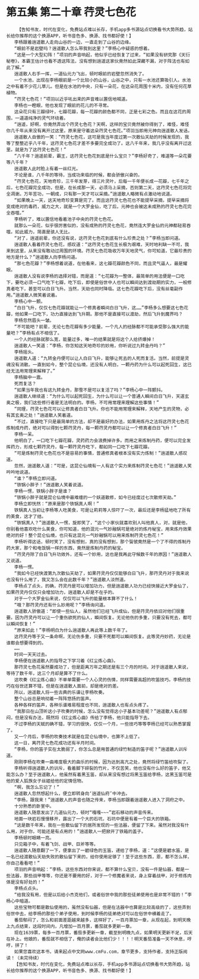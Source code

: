 # 第五集 第二十章 荇灵七色花
        【告知书友，时代在变化，免费站点难以长存，手机app多书源站点切换看书大势所趋，站长给你推荐的这个换源APP，听书音色多、换源、找书都好使！】
       李杨跟着逍遥散人走向山谷的一边，一直走到了山谷的边缘。
       “眼前不是岩壁吗？逍遥散人怎么带我到这里？”李杨心中疑惑的想着。
       “这是一个大型幻阵！”项羽的声音响起，他似乎已经恢复了过来，“如果没有研究那《天衍秘卷》，本霸王估计也看不透这阵法，没有想到逍遥这家伙竟然如此深藏不漏，对于阵法也有如此了解。”
       逍遥散人右手一挥，一道仙元力飞出，顿时眼前的岩壁忽然消失了。
       一个水池，出现在李杨眼前是一个比较小的山谷，山谷之中，只有一水池还算吸引人。水池之中有着不少花儿草儿。但是在水池的中央，只有一朵花，在这朵花周围十米内，没有任何花草植物。
       “荇灵七色花！”项羽以近乎吼出来的声音难以置信地喊道。
       李杨也一瞪眼，他也发现了眼前的花儿的不寻常。
       这朵花只有三瓣绿叶，七瓣花瓣，每一花瓣的颜色都不同，正是七彩之色。而且在这花的周围，一道道纯净的灵气环绕着。
       “逍遥，好啊，你竟然弄出个荇灵七色花？天啊，这样的宝贝竟然被你得到了，难怪，难怪你几千年从来没有离开过这里，原来是守着这朵荇灵七色花。”项羽当即用元神向逍遥散人发话。
       逍遥散人自傲的一笑：“荇灵七色花，这可是我当年度过第一次散仙天劫的时候发现的，我等了整整近乎八千年，这荇灵七色花才差不多要完全成功了。这八千年来，我几乎没有离开过这里。就是为了这荇灵七色花！”
       “八千年？逍遥前辈，霸王，这荇灵七色花到底是什么宝贝？”李杨好奇了，难道等一朵花要等八千年？
       逍遥散人此时脸上有着一丝红光。
       不论是谁，八千年的等待，当成功来临的时候，都会骄傲兴奋的。
       “荇灵七色花，天地奇珍，三千年发芽，得三片灵叶，后每一千年便长成一花瓣，七千年之后，七色花瓣完全成功，但是，在长成那一天，必须马上采摘，否则第二天，这荇灵七色花将完全凋谢。万年苦功，一朝成，只有那一天才可以采摘。”逍遥散人略微有点激动地说道。
       “如果晚上一天，这天地奇珍变算是完了。而且这荇灵七色花也不能提早采摘，提早采摘将变成绝对的毒药，威力之大，就是一个大罗金仙，吃了后，元神也会被这未成熟的荇灵七色花完全吞噬。”
       李杨听了，难以置信地看着池子中央的荇灵七色花。
       就那么一朵花，似乎很厉害似的，没有成熟的荇灵七色花，竟然连大罗金仙的元神都轻易吞噬。如此威力，简直是骇人无比。
       “对了，逍遥前辈，你还没有说，这荇灵七色花到底有什么珍贵之处？”李杨当即问道。
       逍遥散人看着荇灵七色花，感叹道：“这荇灵七色花生长极为艰难，天时地利缺一不可，我来到这里，从来没有敢动过周围的环境。荇灵七色花吸收万年天地灵气，你可知道，它最珍贵的地方是什么？”逍遥散人向李杨问道。
       “那七色花瓣？”李杨想着说道，在他看来，这七瓣花瓣颜色不同，而且灵气逼人，最是耀眼。
       逍遥散人没有说李杨的选择对错，而是道：“七花瓣为一整体，最简单的用法便是一口吃下，要吃必须一口气吃下七瓣，吃下后，即使是俗世中人也可以瞬间达到渡劫期的实力，一般修真者吃下，甚至可以白日飞升。当然，天劫也同时降临。这七色花瓣吃下后，没有丝毫副作用。”逍遥散人微笑着说着。
       李杨心中一颤。
       “白日飞升，仅仅七色花瓣就能让一个修真者瞬间白日飞升，这……”李杨多么想要这七色花瓣，他如果一口吃下，功力直接达到飞升期。那他不是直接可以渡劫，然后飞升到魔界吗？
       李杨忽然眉头一皱。
       “不可能吧？前辈，无论七色花瓣有多少能量，一个凡人的经脉都不可能承受那么强大的能量吧？”李杨有点不相信了。
       一个人的经脉就那么宽，能量过多，唯一的结果就是将这个人给挤爆掉！
       逍遥散人一笑道：“李杨，你怎知这天地奇珍的妙用，你听说过九转金丹吗？”
       李杨摇头。
       逍遥散人道：“九转金丹便可以让人白日飞升，能够让死去的人死而复活。当然，前提是灵魂没有消散。一直到如今，整个昆仑仙境，还没有人明白，一颗丹药为什么可以起死回生，这已经无法用常理来解释了。”
       李杨脑中一震。
       死而复活？
       “如果当年我也有这九转金丹，那雪不是可以复活了吗？”李杨心中一阵颤抖。
       逍遥散人继续道：“为什么可以起死回生，为什么可以让一个普通人瞬间白日飞升，天道玄奥之极，我们这些修行者是无法明白的。李杨，不可用常理来理解这些事情！”
       “同理，荇灵七色花可以让修真者白日飞升。你也不能用常理来解释，天地产生的灵物，必有其玄奥之处！”逍遥散人笑着道。
       “不过，直接吃下只是最简单的方法，却不是最好的办法，如果用炼丹之法将这荇灵七色花炼制成丹药，绝对可以得到七颗荇灵丹，每一颗荇灵丹都可以让一个修真者白日飞升！”
       李杨一呆。
       他明白了，一口吃下七瓣花瓣，灵药药力会浪费掉许多。而用之来炼制丹药，便可以完全发挥药力，形成七颗荇灵丹，每一颗荇灵丹吃下，都如同一口吃下七瓣花瓣。
       “可是炼制荇灵七色花也不是容易的事情，普通修真者根本没有实力炼制！”逍遥散人感叹道。
       忽然，逍遥散人道：“可是，这昆仑仙境有一人有这个实力来炼制荇灵七色花！”逍遥散人笑吟吟地说道。
       “谁？”李杨立即问道。
       “铁锅小胖子！”逍遥散人笑着说道。
       李杨一愣，铁锅小胖子是谁？
       “铁锅小胖子就是昆仑仙境中最难缠的一个妖道散修，如今已经度过七次散修天劫。”
       李杨立即恍然：“原来是那个铁锅真人啊！”
       铁锅真人当初让李杨等人吃美食，可是让莉莉等人惊吓了一次，最后还是李杨猛地吃了所有的美食，这才了结。
       “铁锅真人？”逍遥散人一愣，旋即笑了，“这个小家伙就喜欢别人叫他真人，对，就是他，你别看他喜欢吃什么美食，你可知道，他的混元一气妙融锅可是绝对的炼丹秘宝，用来炼丹效果绝对的好！整个昆仑仙境，也只有这混元一气妙融锅可以用来炼制荇灵七色花！”
       李杨听得这话，顿时笑了，没有想到，真的没有想到，那个餮虢竟然是一个了不得的炼制丹药大家，那个和电饭锅一样的东西，竟然是炼制丹药的秘宝。
       “荇灵丹除了白日飞升功效外，还有一个妙用，这也是我再此守候数千年的原因！”逍遥散人又说道。
       李杨一愣。
       “我如今已经快渡第九次散仙天劫了，如果荇灵丹仅仅能够白日飞升，那荇灵丹对于我来说也没有什么用了，我又怎么会在此数千年？”逍遥散人淡然道。
       李杨点了点头，的确，荇灵丹是可以增加功力，但是逍遥散人功力已经快接近大罗金仙了，如果荇灵丹仅仅只会增加功力，逍遥散人却是不在乎的。
       对于一个大罗金仙来说，仅仅可以飞升的能量根本算不了什么！
       “哦？那荇灵丹还有什么妙用呢？”李杨询问道。
       逍遥散人骄傲道：“即使一些仙人，虽然他们已经飞升成仙，但是荇灵丹依旧对他们很重要。因为荇灵丹可以让一个重伤欲死的仙人，瞬间恢复。无论他伤的多重，只要没有死去，都可以瞬间恢复！”
       “原来如此！”李杨明白为什么逍遥散人再此等上数千年了。
       这荇灵丹等于又一条命啊，无论伤多重，只要不死都可以瞬间恢复。此等灵丹妙药，无论是谁都会想要得到的。
       ……
       时间一天天过去。
       李杨便在逍遥散人的指导之下学习着《红尘炼心曲》。
       那荇灵七色花虽然要成功了，但是距离万年之期还是有三个月的时间。对于逍遥散人来说，等待了数千年，这三个月却是算不了什么。
       这吹奏《红尘炼心曲》不单单需要一个人心灵的伤情，同样需要高超的吹笛技巧。李杨的技巧在俗世还算不错，但是在逍遥散人面前，却是绝对的差。
       所以，逍遥散人将一些古典的乐谱让李杨吹奏。
       整个山谷总是响彻着一阵阵悠扬的笛声。
       各种各样的笛声，各种乐谱难易程度也不同，逍遥散人也有点头疼了。
       “我那日在山顶听这小子吹奏的时候，怎么没有觉得这小子基本功差呢？”逍遥散人有点郁闷，但是没有办法，既然将《红尘炼心曲》传给了李杨，他只能指导下去。
       不过李杨的天赋的确不错，学习的很快，仅仅一个月，一些技巧等等李杨已经可以熟悉掌握了。
       又一个月后，李杨的吹奏技术就是在昆仑仙境中，也算不上低了。
       这一日，离荇灵七色花成功还有半月时间。
       “李杨，你的笛子实在太脆弱了，你怎么总是用普通的绿竹制造的笛子呢？”逍遥散人训斥道。
       刚刚李杨在吹奏一曲难度极大的曲乐的时候，因为达到高亢之处，竟然将绿竹笛给吹裂了。
       李杨听得逍遥散人的训斥，看着脚下碎裂的竹片，不仅苦笑，他也没有什么好的笛子，他又能怎么办？至于逍遥散人，他虽然有着黑玉笛，却从来没有想过将黑玉笛给李杨，这黑玉笛可是他的爱人狐族女子丝姬给他的定情信物。
       “啊，我怎么忘记了！”
       逍遥散人忽然想起什么，便立即转身向‘逍遥仙府’中冲去。
       “李杨，跟我来！”逍遥散人的声音也随之传来，李杨当即跟着逍遥散人进入了洞府之中。
       十分熟悉的卧室中。
       逍遥散人随意发出了几道仙元力，顿时“嘎嘎~~~”岩石移动的声音传来。
       地面一块岩石慢慢移开，露出了一个大的石坑，石坑中便是有着一个巨大的铁箱。
       “这是数千年来，我在一些散仙留下的居所发现的一些法器，便留了下来。虽然对我没有什么用，对于你，可能还是有点用的！”逍遥散人一把掀开了铁箱的盖子。
       李杨顿时眼睛一亮。
       只见箱子中，有着飞剑、战甲、巨斧等等。
       逍遥散人随意翻了一下，便拿出了一碧绿色的玉笛，递给了李杨，道：“这便是碧水笛，是一名已经渡散仙天劫失败的散仙留下来的，给你使用足够了！至于这些东西，恩，都不怎么样，你自己看看吧！”
       项羽的声音响起：“李杨，这些东西对你来说，都不算什么宝贝，没有一件是仙器，都是一些法器，那些战甲等等，你还是不要用的好，对于一个修魔者来说，身上穿着战甲，对于修炼肉体是没有好处的！”
       李杨点点头。
       “给我没有用，但是以后给小杰克他们，或者俗世中我的那些徒弟使用也是非常不错的！”李杨心中暗道。
       这些宝物可都是散仙使用的，虽然没有仙器，但是在法器中也算是比较高级的了，这些弄到俗世中去，给李杨的那些个弟子使用，到时候李杨的徒弟绝对可以在俗世中横着走了。
       番茄郁闷了，怎么和前面差距越来越多，这样好了，一百月票加一章，从现在起，到明天晚上九点结束，这段时间内，凡增加一百月票，番茄就多更新一章。
       现在1639票，每多一百月票，番茄多更新一章，截至到明晚九点，如果明天更新不足，后天在补上。他娘的，番茄就不相信了，俺的读者会比他们少！！！！明天番茄准备一天不休息，哼哼，拼了！
       如果您喜欢这本书，请来起点中文网www.cmFu.com，章节更多，支持作者，支持正版阅读！（未完待续）
       【告知书友，时代在变化，免费站点难以长存，手机app多书源站点切换看书大势所趋，站长给你推荐的这个换源APP，听书音色多、换源、找书都好使！】